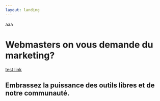 ```yaml
---
layout: landing
---
```

aaa

# Webmasters on vous demande du marketing?

[test link](https://www.silex.me)

## Embrassez la puissance des outils libres et de notre communauté.
